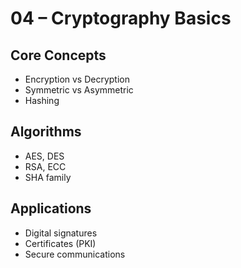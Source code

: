 # 04 – Cryptography Basics

## Core Concepts
- Encryption vs Decryption
- Symmetric vs Asymmetric
- Hashing

## Algorithms
- AES, DES
- RSA, ECC
- SHA family

## Applications
- Digital signatures
- Certificates (PKI)
- Secure communications
